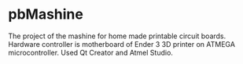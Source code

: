 # pbMashine
The project of the mashine for home made printable circuit boards.
Hardware controller is motherboard of Ender 3 3D printer on ATMEGA microcontroller.
Used Qt Creator and Atmel Studio.

